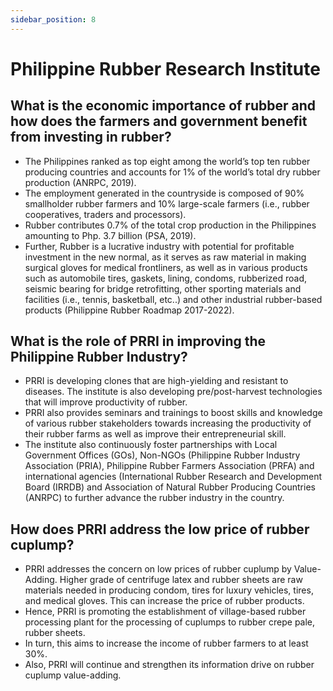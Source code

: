```yaml
---
sidebar_position: 8
---
```


# Philippine Rubber Research Institute

## What is the economic importance of rubber and how does the farmers and government benefit from investing in rubber?

- The Philippines ranked as top eight among the world’s top ten rubber producing countries and accounts for 1% of the world’s total dry rubber production (ANRPC, 2019).
- The employment generated in the countryside is composed of 90% smallholder rubber farmers and 10% large-scale farmers (i.e., rubber cooperatives, traders and processors).
- Rubber contributes 0.7% of the total crop production in the Philippines amounting to Php. 3.7 billion (PSA, 2019).
- Further, Rubber is a lucrative industry with potential for profitable investment in the new normal, as it serves as raw material in making surgical gloves for medical frontliners, as well as in various products such as automobile tires, gaskets, lining, condoms, rubberized road, seismic bearing for bridge retrofitting, other sporting materials and facilities (i.e., tennis, basketball, etc..) and other industrial rubber-based products (Philippine Rubber Roadmap 2017-2022).

## What is the role of PRRI in improving the Philippine Rubber Industry?

- PRRI is developing clones that are high-yielding and resistant to diseases. The institute is also developing pre/post-harvest technologies that will improve productivity of rubber.
- PRRI also provides seminars and trainings to boost skills and knowledge of various rubber stakeholders towards increasing the productivity of their rubber farms as well as improve their entrepreneurial skill.
- The institute also continuously foster partnerships with Local Government Offices (GOs), Non-NGOs (Philippine Rubber Industry Association (PRIA), Philippine Rubber Farmers Association (PRFA) and international agencies (International Rubber Research and Development Board (IRRDB) and Association of Natural Rubber Producing Countries (ANRPC) to further advance the rubber industry in the country.

## How does PRRI address the low price of rubber cuplump?

- PRRI addresses the concern on low prices of rubber cuplump by Value-Adding. Higher grade of centrifuge latex and rubber sheets  are raw materials needed in producing condom, tires for luxury vehicles, tires, and medical gloves. This can increase the price of rubber products.
- Hence, PRRI is promoting the establishment of village-based rubber processing plant for the processing of cuplumps to rubber crepe pale, rubber sheets.
- In turn, this aims to increase the income of rubber farmers to at least 30%.
- Also, PRRI will continue and strengthen its information drive on rubber cuplump value-adding.
